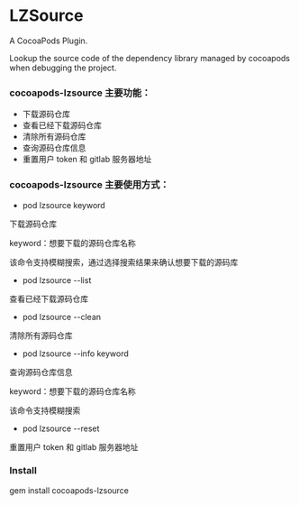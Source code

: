 # LZSource
A CocoaPods Plugin.

Lookup the source code of the dependency library managed by cocoapods when debugging the project.

### cocoapods-lzsource 主要功能：

* 下载源码仓库
* 查看已经下载源码仓库
* 清除所有源码仓库
* 查询源码仓库信息
* 重置用户 token 和 gitlab 服务器地址

### cocoapods-lzsource 主要使用方式：

* pod lzsource  keyword

下载源码仓库

keyword：想要下载的源码仓库名称

该命令支持模糊搜索，通过选择搜索结果来确认想要下载的源码库

* pod lzsource --list

查看已经下载源码仓库

* pod lzsource --clean

清除所有源码仓库

* pod lzsource --info keyword 

查询源码仓库信息

keyword：想要下载的源码仓库名称

该命令支持模糊搜索

* pod lzsource --reset

重置用户 token 和 gitlab 服务器地址

### Install

gem install cocoapods-lzsource
